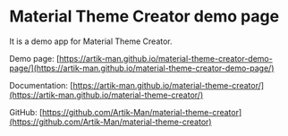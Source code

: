 # Material Theme Creator demo page

It is a demo app for Material Theme Creator.

Demo page: [https://artik-man.github.io/material-theme-creator-demo-page/](https://artik-man.github.io/material-theme-creator-demo-page/)


Documentation: [https://artik-man.github.io/material-theme-creator/](https://artik-man.github.io/material-theme-creator/)


GitHub: [https://github.com/Artik-Man/material-theme-creator](https://github.com/Artik-Man/material-theme-creator)
